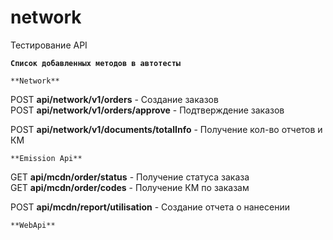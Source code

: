 # network
Тестирование API

**`Список добавленных методов в автотесты`**

`**Network**`

POST **api/network/v1/orders** - Создание заказов  
POST **api/network/v1/orders/approve** - Подтверждение заказов  

POST **api/network/v1/documents/totalInfo** - Получение кол-во отчетов и КМ 

`**Emission Api**`

GET **api/mcdn/order/status** - Получение статуса заказа   
GET **api/mcdn/order/codes** - Получение КМ по заказам

POST **api/mcdn/report/utilisation** - Создание отчета о нанесении  

`**WebApi**`
